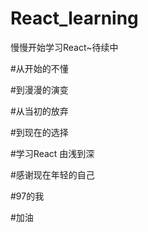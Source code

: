 # React_learning
慢慢开始学习React~待续中

#从开始的不懂

#到漫漫的演变

#从当初的放弃

#到现在的选择

#学习React 由浅到深

#感谢现在年轻的自己

#97的我

#加油
